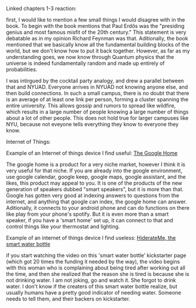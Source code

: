 Linked chapters 1-3 reaction:

first, I would like to mention a few small things I would disagree with in the book. To begin with the book mentions that Paul Erdős was the "presiding genius and most famous misfit of the 20th century." This statement is very debatable as in my opinion Richard Feynman was that. Aditionally, the book mentioned that we basically know all the fundamental building blocks of the world, but we don't know how to put it back together. However, as far as my understanding goes, we now know through Quantum physics that the universe is indeed fundamentally random and made up entirely of probabilities.

I was intirgued by the cocktail party analogy, and drew a parallel between that and NYUAD. Everyone arrives in NYUAD not knowing anyone else, and then build connections. In such a small campus, there is no doubt that there is an average of at least one link per person, forming a cluster spanning the entire university. This allows gossip and rumors to spread like wildfire, which results in a large number of people knowing a large number of things about a lot of other people. This does not hold true for larger campuses like NYU, because not eveyone tells everything they know to everyone they know.

Internet of Things:

Example of an Internet of things device I find useful: [The Google Home](https://www.youtube.com/watch?v=1cpUwbr5YyE)

The google home is a product for a very niche market, however I think it is very useful for that niche. If you are already into the google environment, use google calendar, google keep, google maps, google assistant, and the likes, this product may appeal to you. It is one of the products of the new generation of speakers dubbed "smart speakers", but it is more than that. Google has gotten very good at indexing answers to questions from the internet, and anything that google can index, the google home can answer. Aditionally, it connects to your android phone and can do functions on there like play from your phone's spotify. But it is even more than a smart speaker, if you have a 'smart home' set up, it can connect to that and control things like your thermostat and lighting.

Example of an internet of things device I find useless: [HiderateMe, the smart water bottle](https://www.kickstarter.com/projects/582920317/hidrateme-smart-water-bottle)

if you start watching the video on this 'smart water bottle' kickstarter page (which got 20 times the funding it needed by the way), the video begins with this woman who is complaining about being tired after working out all the time, and then she realized that the reason she is tired is because she is not drinking water. I am not joking, go and watch it. She forgot to drink water. I don't know if the creaters of this smart water bottle realize, but usually humans have a pretty good indicator of needing water. Someone needs to tell them, and their backers on kickstarter.

